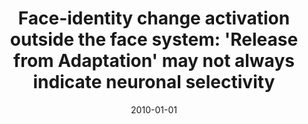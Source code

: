 ---
title: "Face-identity change activation outside the face system: 'Release from Adaptation' may not always indicate neuronal selectivity"
date: 2010-01-01
authors_string: M. Mur, D. Ruff, J. Bodurka, Peter Bandettini, N. Kriegeskorte
authors:
   - M. Mur
   - D. Ruff
   - J. Bodurka
   - Peter Bandettini
   - N. Kriegeskorte
author_ids:
   - kevin_murphy
   - douglas_ruff
   - peter_bandettini
   - nicolaus_kriegeskorte
journal: 'Cerebral Cortex'
volume: 20
issue: 
pages: 2027-2042
book_title: ''
publisher: ''
abstract: ''
project_id: 
paper_url: 
doi: 
data_loc: ''
code_loc: ''
file: '/assets/publications//assets/publications/'
file_name: '/assets/publications/'
type: journal_article
pub_str: ' (2010) Cerebral Cortex 20: 2027-2042'
layout: publication 
---
